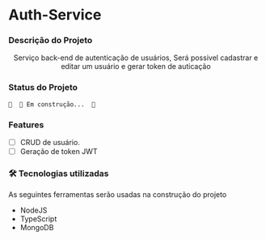 # Auth-Service

### Descrição do Projeto
<p align="center">Serviço back-end de autenticação de usuários, Será possivel cadastrar e editar um usuário e gerar token de auticação</p>

### Status do Projeto
	🚧  🚀 Em construção...  🚧
### Features
- [ ] CRUD de usuário.
- [ ] Geração de token JWT

### 🛠 Tecnologias utilizadas

As seguintes ferramentas serão usadas na construção do projeto
- NodeJS
- TypeScript
- MongoDB
